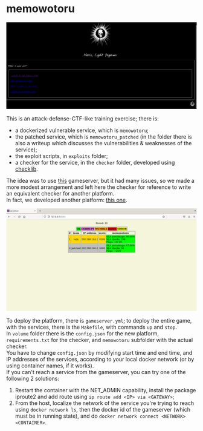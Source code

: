 # memowotoru

![alt text](memowotoru.png)

This is an attack-defense-CTF-like training exercise; there is:

- a dockerized vulnerable service, which is ```memowotoru```;
- the patched service, which is ```memowotoru_patched``` (in the folder there is also a writeup which discusses the vulnerabilities & weaknesses of the service);
- the exploit scripts, in ```exploits``` folder;
- a checker for the service, in the ```checker``` folder, developed using [checklib](https://github.com/pomo-mondreganto/checklib).

The idea was to use [this](https://github.com/pomo-mondreganto/ForcAD) gameserver, but it had many issues, so we made a more modest arrangement and left here the checker for reference to write an equivalent checker for another platform. <br>
In fact, we developed another platform: [this one](https://github.com/Shotokhan/ad_kihon). <br>

![alt text](ad_platform.png)

To deploy the platform, there is ```gameserver.yml```; to deploy the entire game, with the services, there is the ```Makefile```, with commands ```up``` and ```stop```. <br>
In ```volume``` folder there is the ```config.json``` for the new platform, ```requirements.txt``` for the checker, and ```memowotoru``` subfolder with the actual checker. <br>
You have to change ```config.json``` by modifying start time and end time, and IP addresses of the services, according to your local docker network (or by using container names, if it works). <br>
If you can't reach a service from the gameserver, you can try one of the following 2 solutions:

1. Restart the container with the NET_ADMIN capability, install the package iproute2 and add route using ```ip route add <IP> via <GATEWAY>```;
2. From the host, localize the network of the service you're trying to reach using ```docker network ls```, then the docker id of the gameserver (which must be in running state), and do ```docker network connect <NETWORK> <CONTAINER>```.


